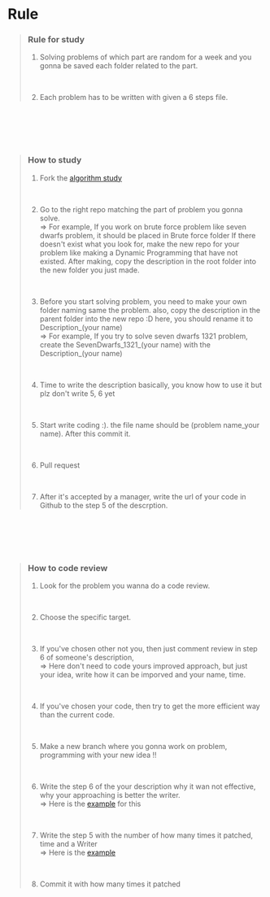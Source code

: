 # Rule

> ### Rule for study
> 1. Solving problems of which part are random for a week and you gonna be saved each folder related to the part.
> <br />
>
> 2. Each problem has to be written with given a 6 steps file.
>
<br />
<br />
<br />
<br />

> ### How to study
> 1. Fork the [algorithm study](https://github.com/DevStevenLee/Algorithm)
> <br />
>
> 2. Go to the right repo matching the part of problem you gonna solve. <br />
  => For example, If you work on brute force problem like seven dwarfs problem, it should be placed 
  in Brute force folder If there doesn't exist what you look for, make the new repo for your problem like 
  making a Dynamic Programming that have not existed. After making, copy the description in the root folder
  into the new folder you just made.
> <br />
>
> 3. Before you start solving problem, you need to make your own folder naming same the problem. also, copy the description
> in the parent folder into the new repo :D here, you should rename it to Description\_(your name) <br /> 
  => For example, If you try to solve seven dwarfs 1321 problem, create the SevenDwarfs\_1321\_(your name) 
  with the Description\_(your name)
> <br />
>
> 4. Time to write the description basically, you know how to use it but plz don't write 5, 6 yet
> <br />
>
> 5. Start write coding :). the file name should be (problem name\_your name). After this commit it.
> <br />
>
> 6. Pull request
> <br />
>
> 7. After it's accepted by a manager, write the url of your code in Github to the step 5 of the descrption.
>

<br />
<br />
<br />
<br />

> ### How to code review
> 1. Look for the problem you wanna do a code review.
> <br />
>
> 2. Choose the specific target.
> <br />
>
> 3. If you've chosen other not you, then just comment review in step 6 of someone's description, <br />
>    => Here don't need to code yours improved approach, but just your idea, write how it can be imporved and your name, time.
> <br />
>
> 4. If you've chosen your code, then try to get the more efficient way than the current code.
> <br />
>
> 5. Make a new branch where you gonna work on problem, programming with your new idea !!
> <br />
>
> 6. Write the step 6 of the your description why it wan not effective, why your approaching is better the writer.<br />
>    => Here is the [example](https://github.com/DevStevenLee/Algorithm/blob/master/BinarySearch/WeightLimit_1939/Description_Steven.md) for this
> <br />
>
> 7. Write the step 5 with the number of how many times it patched, time and a Writer <br />
>    => Here is the [example](https://github.com/DevStevenLee/Algorithm/blob/master/BinarySearch/WeightLimit_1939/Description_Steven.md)
> <br />
>
> 8. Commit it with how many times it patched
>
>
